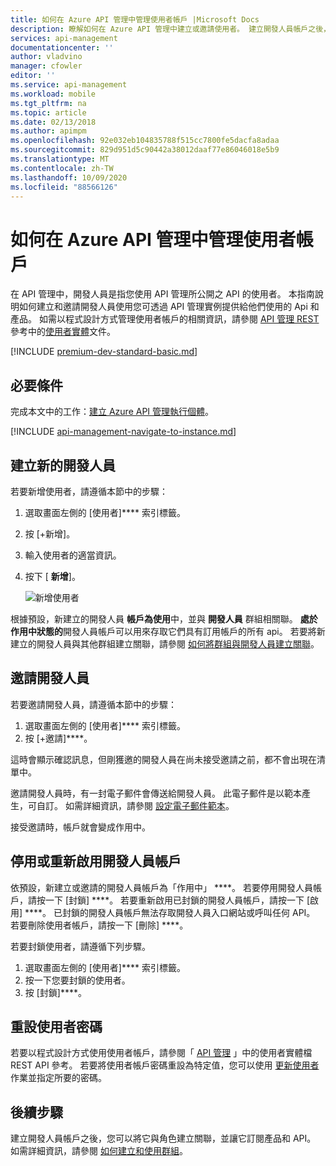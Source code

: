 ```yaml
---
title: 如何在 Azure API 管理中管理使用者帳戶 |Microsoft Docs
description: 瞭解如何在 Azure API 管理中建立或邀請使用者。 建立開發人員帳戶之後，請查看其他要使用的資源。
services: api-management
documentationcenter: ''
author: vladvino
manager: cfowler
editor: ''
ms.service: api-management
ms.workload: mobile
ms.tgt_pltfrm: na
ms.topic: article
ms.date: 02/13/2018
ms.author: apimpm
ms.openlocfilehash: 92e032eb104835788f515cc7800fe5dacfa8adaa
ms.sourcegitcommit: 829d951d5c90442a38012daaf77e86046018e5b9
ms.translationtype: MT
ms.contentlocale: zh-TW
ms.lasthandoff: 10/09/2020
ms.locfileid: "88566126"
---
```

# <a name="how-to-manage-user-accounts-in-azure-api-management"></a>如何在 Azure API 管理中管理使用者帳戶

在 API 管理中，開發人員是指您使用 API 管理所公開之 API 的使用者。 本指南說明如何建立和邀請開發人員使用您可透過 API 管理實例提供給他們使用的 Api 和產品。 如需以程式設計方式管理使用者帳戶的相關資訊，請參閱 [API 管理 REST](/rest/api/apimanagement/) 參考中的[使用者實體](/rest/api/apimanagement/2019-12-01/user)文件。

[!INCLUDE [premium-dev-standard-basic.md](../../includes/api-management-availability-premium-dev-standard-basic.md)]

## <a name="prerequisites"></a>必要條件

完成本文中的工作：[建立 Azure API 管理執行個體](get-started-create-service-instance.md)。

[!INCLUDE [api-management-navigate-to-instance.md](../../includes/api-management-navigate-to-instance.md)]

## <a name="create-a-new-developer"></a><a name="create-developer"> </a>建立新的開發人員

若要新增使用者，請遵循本節中的步驟：

1. 選取畫面左側的 [使用者]**** 索引標籤。
2. 按 [+新增]。
3. 輸入使用者的適當資訊。
4. 按下 [ **新增**]。

    ![新增使用者](./media/api-management-howto-create-or-invite-developers/api-management-create-developer.png)

根據預設，新建立的開發人員 **帳戶為使用**中，並與 **開發人員** 群組相關聯。 **處於作用中狀態的**開發人員帳戶可以用來存取它們具有訂用帳戶的所有 api。 若要將新建立的開發人員與其他群組建立關聯，請參閱 [如何將群組與開發人員建立關聯][How to associate groups with developers]。

## <a name="invite-a-developer"></a><a name="invite-developer"> </a>邀請開發人員
若要邀請開發人員，請遵循本節中的步驟：

1. 選取畫面左側的 [使用者]**** 索引標籤。
2. 按 [+邀請]****。

這時會顯示確認訊息，但剛獲邀的開發人員在尚未接受邀請之前，都不會出現在清單中。 

邀請開發人員時，有一封電子郵件會傳送給開發人員。 此電子郵件是以範本產生，可自訂。 如需詳細資訊，請參閱 [設定電子郵件範本][Configure email templates]。

接受邀請時，帳戶就會變成作用中。

## <a name="deactivate-or-reactivate-a-developer-account"></a><a name="block-developer"> </a>停用或重新啟用開發人員帳戶

依預設，新建立或邀請的開發人員帳戶為「作用中」 ****。 若要停用開發人員帳戶，請按一下 [封鎖] ****。 若要重新啟用已封鎖的開發人員帳戶，請按一下 [啟用] ****。 已封鎖的開發人員帳戶無法存取開發人員入口網站或呼叫任何 API。 若要刪除使用者帳戶，請按一下 [刪除] ****。

若要封鎖使用者，請遵循下列步驟。

1. 選取畫面左側的 [使用者]**** 索引標籤。
2. 按一下您要封鎖的使用者。
3. 按 [封鎖]****。

## <a name="reset-a-user-password"></a>重設使用者密碼

若要以程式設計方式使用使用者帳戶，請參閱「 [API 管理](/rest/api/apimanagement/) 」中的使用者實體檔 REST API 參考。 若要將使用者帳戶密碼重設為特定值，您可以使用 [更新使用者](/rest/api/apimanagement/apimanagementrest/azure-api-management-rest-api-user-entity#UpdateUser) 作業並指定所要的密碼。

## <a name="next-steps"></a><a name="next-steps"> </a>後續步驟
建立開發人員帳戶之後，您可以將它與角色建立關聯，並讓它訂閱產品和 API。 如需詳細資訊，請參閱 [如何建立和使用群組][How to create and use groups]。

[api-management-management-console]: ./media/api-management-howto-create-or-invite-developers/api-management-management-console.png
[api-management-add-new-user]: ./media/api-management-howto-create-or-invite-developers/api-management-add-new-user.png
[api-management-create-developer]: ./media/api-management-howto-create-or-invite-developers/api-management-create-developer.png
[api-management-invite-developer]: ./media/api-management-howto-create-or-invite-developers/api-management-invite-developer.png
[api-management-new-developer]: ./media/api-management-howto-create-or-invite-developers/api-management-new-developer.png
[api-management-invite-developer-window]: ./media/api-management-howto-create-or-invite-developers/api-management-invite-developer-window.png
[api-management-invite-developer-confirmation]: ./media/api-management-howto-create-or-invite-developers/api-management-invite-developer-confirmation.png
[api-management-pending-verification]: ./media/api-management-howto-create-or-invite-developers/api-management-pending-verification.png
[api-management-view-developer]: ./media/api-management-howto-create-or-invite-developers/api-management-view-developer.png
[api-management-reset-password]: ./media/api-management-howto-create-or-invite-developers/api-management-reset-password.png


[Create a new developer]: #create-developer
[Invite a developer]: #invite-developer
[Deactivate or reactivate a developer account]: #block-developer
[Next steps]: #next-steps
[How to create and use groups]: api-management-howto-create-groups.md
[How to associate groups with developers]: api-management-howto-create-groups.md#associate-group-developer

[Get started with Azure API Management]: get-started-create-service-instance.md
[Create an API Management service instance]: get-started-create-service-instance.md
[Configure email templates]: api-management-howto-configure-notifications.md#email-templates
